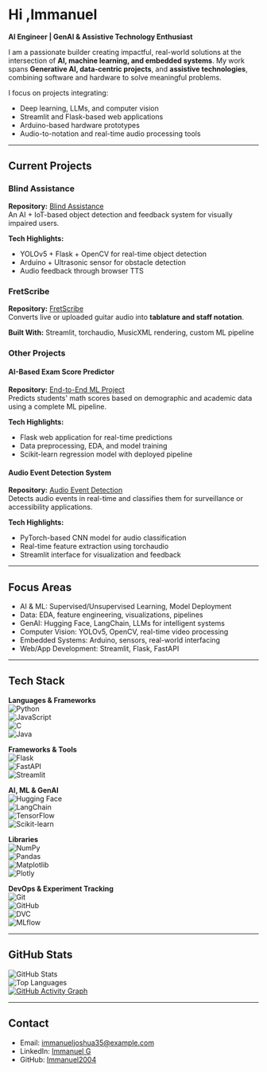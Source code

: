 #  Hi ,Immanuel 
**AI Engineer | GenAI & Assistive Technology Enthusiast**

I am a passionate builder creating impactful, real-world solutions at the intersection of **AI, machine learning, and embedded systems**. My work spans **Generative AI, data-centric projects**, and **assistive technologies**, combining software and hardware to solve meaningful problems.

I focus on projects integrating:  
- Deep learning, LLMs, and computer vision  
- Streamlit and Flask-based web applications  
- Arduino-based hardware prototypes  
- Audio-to-notation and real-time audio processing tools

---

## Current Projects

### Blind Assistance  
**Repository:** [Blind Assistance](https://github.com/Immanuel2004/Blind-Assistance)  
An AI + IoT-based object detection and feedback system for visually impaired users.  

**Tech Highlights:**  
- YOLOv5 + Flask + OpenCV for real-time object detection  
- Arduino + Ultrasonic sensor for obstacle detection  
- Audio feedback through browser TTS  

### FretScribe  
**Repository:** [FretScribe](https://github.com/Immanuel2004/FretScribe)  
Converts live or uploaded guitar audio into **tablature and staff notation**.  

**Built With:** Streamlit, torchaudio, MusicXML rendering, custom ML pipeline  

### Other Projects

#### AI-Based Exam Score Predictor  
**Repository:** [End-to-End ML Project](https://github.com/Immanuel2004/End-to-End-ML-Project)  
Predicts students' math scores based on demographic and academic data using a complete ML pipeline.

**Tech Highlights:**  
- Flask web application for real-time predictions  
- Data preprocessing, EDA, and model training  
- Scikit-learn regression model with deployed pipeline  

#### Audio Event Detection System  
**Repository:** [Audio Event Detection](https://github.com/Immanuel2004/Audio-Event-Detection)  
Detects audio events in real-time and classifies them for surveillance or accessibility applications.

**Tech Highlights:**  
- PyTorch-based CNN model for audio classification  
- Real-time feature extraction using torchaudio  
- Streamlit interface for visualization and feedback  

---

## Focus Areas

- AI & ML: Supervised/Unsupervised Learning, Model Deployment  
- Data: EDA, feature engineering, visualizations, pipelines  
- GenAI: Hugging Face, LangChain, LLMs for intelligent systems  
- Computer Vision: YOLOv5, OpenCV, real-time video processing  
- Embedded Systems: Arduino, sensors, real-world interfacing  
- Web/App Development: Streamlit, Flask, FastAPI  

---

## Tech Stack

**Languages & Frameworks**  
![Python](https://img.shields.io/badge/-Python-3776AB?style=for-the-badge&logo=python&logoColor=white)  
![JavaScript](https://img.shields.io/badge/-JavaScript-F7DF1E?style=for-the-badge&logo=javascript&logoColor=black)  
![C](https://img.shields.io/badge/-C-00599C?style=for-the-badge&logo=c)  
![Java](https://img.shields.io/badge/-Java-007396?style=for-the-badge&logo=java&logoColor=white)  

**Frameworks & Tools**  
![Flask](https://img.shields.io/badge/-Flask-000000?style=for-the-badge&logo=flask)  
![FastAPI](https://img.shields.io/badge/-FastAPI-009688?style=for-the-badge&logo=fastapi&logoColor=white)  
![Streamlit](https://img.shields.io/badge/-Streamlit-FF4B4B?style=for-the-badge&logo=streamlit&logoColor=white)  

**AI, ML & GenAI**  
![Hugging Face](https://img.shields.io/badge/-Huggingface-FFD21F?style=for-the-badge&logo=huggingface&logoColor=black)  
![LangChain](https://img.shields.io/badge/-LangChain-blueviolet?style=for-the-badge)  
![TensorFlow](https://img.shields.io/badge/-TensorFlow-FF6F00?style=for-the-badge&logo=tensorflow&logoColor=white)  
![Scikit-learn](https://img.shields.io/badge/-Scikit%20Learn-F7931E?style=for-the-badge&logo=scikit-learn&logoColor=white)  

**Libraries**  
![NumPy](https://img.shields.io/badge/-NumPy-013243?style=for-the-badge&logo=numpy&logoColor=white)  
![Pandas](https://img.shields.io/badge/-Pandas-150458?style=for-the-badge&logo=pandas&logoColor=white)  
![Matplotlib](https://img.shields.io/badge/-Matplotlib-11557C?style=for-the-badge&logo=matplotlib)  
![Plotly](https://img.shields.io/badge/-Plotly-3F4F75?style=for-the-badge&logo=plotly)  

**DevOps & Experiment Tracking**  
![Git](https://img.shields.io/badge/-Git-F05032?style=for-the-badge&logo=git&logoColor=white)  
![GitHub](https://img.shields.io/badge/-GitHub-181717?style=for-the-badge&logo=github&logoColor=white)  
![DVC](https://img.shields.io/badge/-DVC-945DD6?style=for-the-badge&logo=dvc&logoColor=white)  
![MLflow](https://img.shields.io/badge/-MLflow-0194E2?style=for-the-badge&logo=mlflow&logoColor=white)  

---

## GitHub Stats

![GitHub Stats](https://github-readme-stats.vercel.app/api?username=Immanuel2004&show_icons=true&theme=radical)  
![Top Languages](https://github-readme-stats.vercel.app/api/top-langs/?username=Immanuel2004&layout=compact&theme=radical)  
[![GitHub Activity Graph](https://github-readme-activity-graph.vercel.app/graph?username=Immanuel2004&theme=react-dark)](https://github.com/Immanuel2004)

---

## Contact

- Email: immanueljoshua35@example.com  
- LinkedIn: [Immanuel G](https://www.linkedin.com/in/immanuelg01)  
- GitHub: [Immanuel2004](https://github.com/Immanuel2004)
